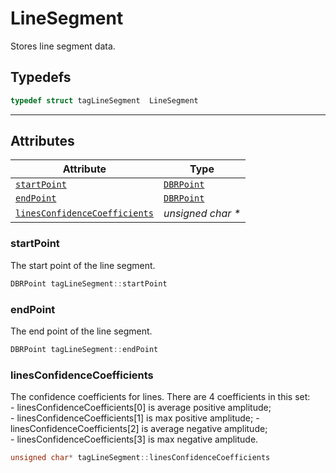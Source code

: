 # LineSegment
Stores line segment data.

## Typedefs

```cpp
typedef struct tagLineSegment  LineSegment
```  
  
---
  

## Attributes
  
| Attribute | Type |
|---------- | ---- |
| [`startPoint`](#startpoint) | [`DBRPoint`](DBRPoint.md) |
| [`endPoint`](#endpoint) | [`DBRPoint`](DBRPoint.md) |
| [`linesConfidenceCoefficients`](#linesconfidencecoefficients) | *unsigned char \** |

### startPoint
The start point of the line segment.   
```cpp
DBRPoint tagLineSegment::startPoint
```

### endPoint
The end point of the line segment.
```cpp
DBRPoint tagLineSegment::endPoint
```

### linesConfidenceCoefficients
The confidence coefficients for lines. There are 4 coefficients in this set:   
    - linesConfidenceCoefficients\[0\] is average positive amplitude;   
    - linesConfidenceCoefficients\[1\] is max positive amplitude; 
    - linesConfidenceCoefficients\[2\] is average negative amplitude;   
    - linesConfidenceCoefficients\[3\] is max negative amplitude.
```cpp
unsigned char* tagLineSegment::linesConfidenceCoefficients
```
